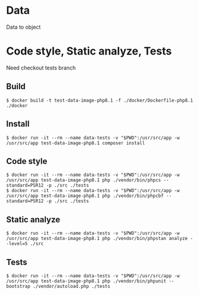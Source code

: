 # Data
Data to object

# Code style, Static analyze, Tests
Need checkout tests branch

## Build
```
$ docker build -t test-data-image-php8.1 -f ./docker/Dockerfile-php8.1 ./docker
```

## Install
```
$ docker run -it --rm --name data-tests -v "$PWD":/usr/src/app -w /usr/src/app test-data-image-php8.1 composer install
```

## Code style
```
$ docker run -it --rm --name data-tests -v "$PWD":/usr/src/app -w /usr/src/app test-data-image-php8.1 php ./vendor/bin/phpcs --standard=PSR12 -p ./src ./tests
$ docker run -it --rm --name data-tests -v "$PWD":/usr/src/app -w /usr/src/app test-data-image-php8.1 php ./vendor/bin/phpcbf --standard=PSR12 -p ./src ./tests
```

## Static analyze
```
$ docker run -it --rm --name data-tests -v "$PWD":/usr/src/app -w /usr/src/app test-data-image-php8.1 php ./vendor/bin/phpstan analyze --level=5 ./src
```

## Tests
```
$ docker run -it --rm --name data-tests -v "$PWD":/usr/src/app -w /usr/src/app test-data-image-php8.1 php ./vendor/bin/phpunit --bootstrap ./vendor/autoload.php ./tests
```